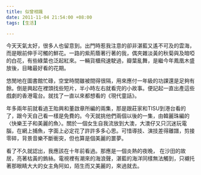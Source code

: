 ```yaml
---
title: 似曾相識
date: 2011-11-04 21:54:00 +08:00
tags: [生活]

---
```


今天天氣太好，很多人也留意到。出門時惹我注意的卻非湛藍又遙不可及的雲海，而是眼前伸手可觸的鮮花。一路的紫荊蔭著行著的我，偶夾雜淡黃的秋菊與及暗啞的白花，有些綠葉也泛起紅來。一輛貨櫃飛速駛過，瓣葉亂舞，是繼今年鳳凰木盛放後，目睹最好看的花期。  
  
悠閒地在圖書館忙碌，空堂時間雖被間得很隔，用來應付一年級的功課還是足夠有餘。倒是興起在裡頭找些短片，半小時左右就看完的小故事。便記起一直出產這些戲劇的香港電台。就找了一直以來都想看的《現代童話》。  
  
  
年多兩年前就看過王貽興和董啟章所編的兩集，那是跟莊家和TISU到港台看的了，跟今天自己看一樣是免費的。今天就挑他們兩個以後的一集，由韓麗珠編的〈快樂王子和美麗的魚〉。關於一個女生自我流放到大澳，大澳仔又只沉迷玩電腦，在網上捕魚，字面上必定花了許許多多心思。可惜導技、演技差得離譜，剪接零碎，背景音樂不斷衝突，但也算是個美麗的噩夢。  
  
看了不久就認出，我應該在十年前看過。那應是一個炎熱的夜晚， 在沙田的故居，亮著枯黃的鎢絲。電視裡有潮來的海浪聲，湛藍的海洋同樣無法觸到，只襯托著那眼睛大大的女主角阿如，陌生而又美麗的，來過就去。
